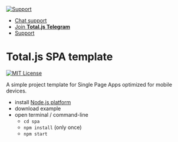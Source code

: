 [![Support](https://www.totaljs.com/img/button-support.png)](https://www.totaljs.com/support/)

- [Chat support](https://platform.totaljs.com/?open=messenger)
- [Join __Total.js Telegram__](https://t.me/totalplatform)
- [Support](https://www.totaljs.com/support/)

# Total.js SPA template

[![MIT License][license-image]][license-url]

A simple project template for Single Page Apps optimized for mobile devices.

- install [Node.js platform](https://nodejs.org)
- download example
- open terminal / command-line
	- `cd spa`
	- `npm install` (only once)
	- `npm start`

[license-image]: https://img.shields.io/badge/license-MIT-blue.svg?style=flat
[license-url]: license.txt
